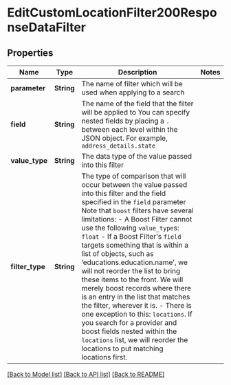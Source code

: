 # EditCustomLocationFilter200ResponseDataFilter

## Properties

Name | Type | Description | Notes
------------ | ------------- | ------------- | -------------
**parameter** | **String** | The name of filter which will be used when applying to a search | 
**field** | **String** | The name of the field that the filter will be applied to  You can specify nested fields by placing a `.` between each level within the JSON object. For example, `address_details.state` | 
**value_type** | **String** | The data type of the value passed into this filter | 
**filter_type** | **String** | The type of comparison that will occur between the value passed into this filter and the field specified in the `field` parameter  Note that `boost` filters have several limitations: - A Boost Filter cannot use the following `value_type`s: `float` - If a Boost Filter's `field` targets something that is within a list of objects, such as ‘educations.education.name’, we will not reorder the list to bring these items to the front. We will merely boost records where there is an entry in the list that matches the filter, wherever it is.   - There is one exception to this: `locations`. If you search for a provider and boost fields nested within the `locations` list, we will reorder the locations to put matching locations first. | 

[[Back to Model list]](../README.md#documentation-for-models) [[Back to API list]](../README.md#documentation-for-api-endpoints) [[Back to README]](../README.md)



